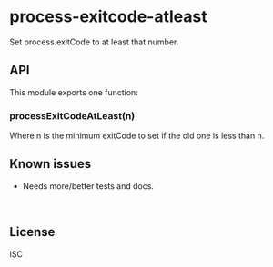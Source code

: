 ﻿
<!--#echo json="package.json" key="name" underline="=" -->
process-exitcode-atleast
========================
<!--/#echo -->

<!--#echo json="package.json" key="description" -->
Set process.exitCode to at least that number.
<!--/#echo -->



API
---

This module exports one function:

### processExitCodeAtLeast(n)

Where n is the minimum exitCode to set if the old one is less than n.



<!--#toc stop="scan" -->



Known issues
------------

* Needs more/better tests and docs.




&nbsp;


License
-------
<!--#echo json="package.json" key=".license" -->
ISC
<!--/#echo -->
